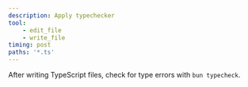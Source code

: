 ```yaml
---
description: Apply typechecker
tool:
    - edit_file
    - write_file
timing: post
paths: '*.ts'
---
```


After writing TypeScript files, check for type errors with `bun typecheck`.
